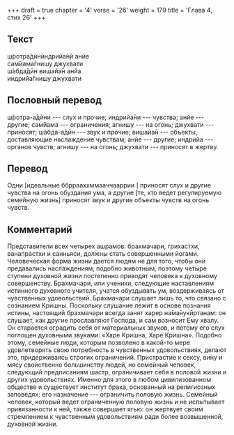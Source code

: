 +++
draft = true
chapter = '4'
verse = '26'
weight = 179
title = 'Глава 4, стих 26'
+++
## Текст

ш́ротра̄дӣнӣндрийа̄н̣й анйе  
сам̇йама̄гнишу джухвати  
ш́абда̄дӣн вишайа̄н анйа  
индрийа̄гнишу джухвати

## Пословный перевод

ш́ротра-а̄дӣни --- слух и прочие; индрийа̄н̣и --- чувства; анйе --- другие;
сам̇йама --- ограничения; агнишу --- на огонь; джухвати --- приносят;
ш́абда-а̄дӣн --- звук и прочие; вишайа̄н --- объекты, доставляющие
наслаждение чувствам; анйе --- другие; индрийа --- органов чувств;
агнишу --- на огонь; джухвати --- приносят в жертву.

## Перевод

Одни \[идеальные ббррааххммааччааррии \] приносят слух и другие чувства
на огонь обуздания ума, а другие \[те, кто ведет регулируемую семейную
жизнь\] приносят звук и другие объекты чувств на огонь чувств.

## Комментарий

Представители всех четырех ашрамов: брахмачари, грихастхи, ванапрастхи и
санньяси, должны стать совершенными йогами. Человеческая форма жизни
дается людям не для того, чтобы они предавались наслаждениям, подобно
животным, поэтому четыре ступени духовной жизни постепенно приводят
человека к духовному совершенству. Брахмачари, или ученики, следующие
наставлениям истинного духовного учителя, учатся обуздывать ум,
воздерживаясь от чувственных удовольствий. Брахмачари слушает лишь то,
что связано с сознанием Кришны. Поскольку слушание лежит в основе
познания истины, настоящий брахмачари всегда занят харер на̄ма̄нукӣртанам:
он слушает, как другие прославляют Господа, и сам возносит Ему хвалу. Он
старается оградить себя от материальных звуков, и потому его слух
поглощен духовными звуками: «Харе Кришна, Харе Кришна». Подобно этому,
семейные люди, которым позволено в какой-то мере удовлетворять свою
потребность в чувственных удовольствиях, делают это, придерживаясь
строгих ограничений. Пристрастие к сексу, вину и мясу свойственно
большинству людей, но семейный человек, следующий предписаниям шастр,
ограничивает себя в половой жизни и других удовольствиях. Именно для
этого в любом цивилизованном обществе и существует институт брака,
основанный на религиозных заповедях: его назначение --- ограничить
половую жизнь. Семейный человек, который ведет ограниченную половую
жизнь и не испытывает привязанности к ней, также совершает ягью: он
жертвует своим стремлением к чувственным удовольствиям ради более
возвышенной, духовной жизни.

